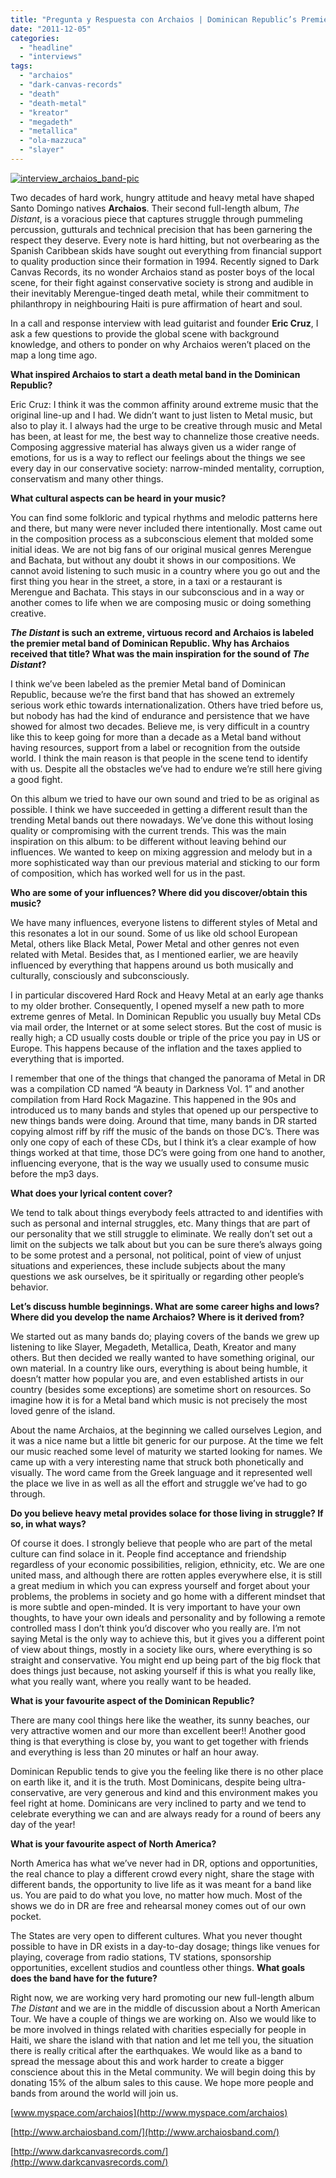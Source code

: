 ```yaml
---
title: "Pregunta y Respuesta con Archaios | Dominican Republic’s Premier Death Metal Band"
date: "2011-12-05"
categories: 
  - "headline"
  - "interviews"
tags: 
  - "archaios"
  - "dark-canvas-records"
  - "death"
  - "death-metal"
  - "kreator"
  - "megadeth"
  - "metallica"
  - "ola-mazzuca"
  - "slayer"
---
```


[![](http://www.hellbound.ca/wp-content/uploads/2011/12/interview_archaios_band-pic-590x295.jpg "interview_archaios_band-pic")](http://www.hellbound.ca/wp-content/uploads/2011/12/interview_archaios_band-pic.jpg)

Two decades of hard work, hungry attitude and heavy metal have shaped Santo Domingo natives **Archaios**. Their second full-length album, _The Distant_, is a voracious piece that captures struggle through pummeling percussion, gutturals and technical precision that has been garnering the respect they deserve. Every note is hard hitting, but not overbearing as the Spanish Caribbean skids have sought out everything from financial support to quality production since their formation in 1994. Recently signed to Dark Canvas Records, its no wonder Archaios stand as poster boys of the local scene, for their fight against conservative society is strong and audible in their inevitably Merengue-tinged death metal, while their commitment to philanthropy in neighbouring Haiti is pure affirmation of heart and soul.

In a call and response interview with lead guitarist and founder **Eric Cruz**, I ask a few questions to provide the global scene with background knowledge, and others to ponder on why Archaios weren’t placed on the map a long time ago.

**What inspired Archaios to start a death metal band in the Dominican Republic?**

Eric Cruz: I think it was the common affinity around extreme music that the original line-up and I had. We didn’t want to just listen to Metal music, but also to play it. I always had the urge to be creative through music and Metal has been, at least for me, the best way to channelize those creative needs. Composing aggressive material has always given us a wider range of emotions, for us is a way to reflect our feelings about the things we see every day in our conservative society: narrow-minded mentality, corruption, conservatism and many other things.

**What cultural aspects can be heard in your music?**

You can find some folkloric and typical rhythms and melodic patterns here and there, but many were never included there intentionally. Most came out in the composition process as a subconscious element that molded some initial ideas. We are not big fans of our original musical genres Merengue and Bachata, but without any doubt it shows in our compositions. We cannot avoid listening to such music in a country where you go out and the first thing you hear in the street, a store, in a taxi or a restaurant is Merengue and Bachata. This stays in our subconscious and in a way or another comes to life when we are composing music or doing something creative.

**_The Distant_ is such an extreme, virtuous record and Archaios is labeled the premier metal band of Dominican Republic. Why has Archaios received that title? What was the main inspiration for the sound of _The Distant_?**

I think we’ve been labeled as the premier Metal band of Dominican Republic, because we’re the first band that has showed an extremely serious work ethic towards internationalization. Others have tried before us, but nobody has had the kind of endurance and persistence that we have showed for almost two decades. Believe me, is very difficult in a country like this to keep going for more than a decade as a Metal band without having resources, support from a label or recognition from the outside world. I think the main reason is that people in the scene tend to identify with us. Despite all the obstacles we’ve had to endure we’re still here giving a good fight.

On this album we tried to have our own sound and tried to be as original as possible. I think we have succeeded in getting a different result than the trending Metal bands out there nowadays. We’ve done this without losing quality or compromising with the current trends. This was the main inspiration on this album: to be different without leaving behind our influences. We wanted to keep on mixing aggression and melody but in a more sophisticated way than our previous material and sticking to our form of composition, which has worked well for us in the past.

**Who are some of your influences? Where did you discover/obtain this music?**

We have many influences, everyone listens to different styles of Metal and this resonates a lot in our sound. Some of us like old school European Metal, others like Black Metal, Power Metal and other genres not even related with Metal. Besides that, as I mentioned earlier, we are heavily influenced by everything that happens around us both musically and culturally, consciously and subconsciously.

I in particular discovered Hard Rock and Heavy Metal at an early age thanks to my older brother. Consequently, I opened myself a new path to more extreme genres of Metal. In Dominican Republic you usually buy Metal CDs via mail order, the Internet or at some select stores. But the cost of music is really high; a CD usually costs double or triple of the price you pay in US or Europe. This happens because of the inflation and the taxes applied to everything that is imported.

I remember that one of the things that changed the panorama of Metal in DR was a compilation CD named “A beauty in Darkness Vol. 1” and another compilation from Hard Rock Magazine. This happened in the 90s and introduced us to many bands and styles that opened up our perspective to new things bands were doing. Around that time, many bands in DR started copying almost riff by riff the music of the bands on those DC’s. There was only one copy of each of these CDs, but I think it’s a clear example of how things worked at that time, those DC’s were going from one hand to another, influencing everyone, that is the way we usually used to consume music before the mp3 days.

**What does your lyrical content cover?**

We tend to talk about things everybody feels attracted to and identifies with such as personal and internal struggles, etc. Many things that are part of our personality that we still struggle to eliminate. We really don’t set out a limit on the subjects we talk about but you can be sure there’s always going to be some protest and a personal, not political, point of view of unjust situations and experiences, these include subjects about the many questions we ask ourselves, be it spiritually or regarding other people’s behavior.

**Let’s discuss humble beginnings. What are some career highs and lows? Where did you develop the name Archaios? Where is it derived from?**

We started out as many bands do; playing covers of the bands we grew up listening to like Slayer, Megadeth, Metallica, Death, Kreator and many others. But then decided we really wanted to have something original, our own material. In a country like ours, everything is about being humble, it doesn’t matter how popular you are, and even established artists in our country (besides some exceptions) are sometime short on resources. So imagine how it is for a Metal band which music is not precisely the most loved genre of the island.

About the name Archaios, at the beginning we called ourselves Legion, and it was a nice name but a little bit generic for our purpose. At the time we felt our music reached some level of maturity we started looking for names. We came up with a very interesting name that struck both phonetically and visually. The word came from the Greek language and it represented well the place we live in as well as all the effort and struggle we’ve had to go through.

**Do you believe heavy metal provides solace for those living in struggle? If so, in what ways?**

Of course it does. I strongly believe that people who are part of the metal culture can find solace in it. People find acceptance and friendship regardless of your economic possibilities, religion, ethnicity, etc. We are one united mass, and although there are rotten apples everywhere else, it is still a great medium in which you can express yourself and forget about your problems, the problems in society and go home with a different mindset that is more subtle and open-minded. It is very important to have your own thoughts, to have your own ideals and personality and by following a remote controlled mass I don’t think you’d discover who you really are. I’m not saying Metal is the only way to achieve this, but it gives you a different point of view about things, mostly in a society like ours, where everything is so straight and conservative. You might end up being part of the big flock that does things just because, not asking yourself if this is what you really like, what you really want, where you really want to be headed.

**What is your favourite aspect of the Dominican Republic?**

There are many cool things here like the weather, its sunny beaches, our very attractive women and our more than excellent beer!! Another good thing is that everything is close by, you want to get together with friends and everything is less than 20 minutes or half an hour away.

Dominican Republic tends to give you the feeling like there is no other place on earth like it, and it is the truth. Most Dominicans, despite being ultra-conservative, are very generous and kind and this environment makes you feel right at home. Dominicans are very inclined to party and we tend to celebrate everything we can and are always ready for a round of beers any day of the year!

**What is your favourite aspect of North America?**

North America has what we’ve never had in DR, options and opportunities, the real chance to play a different crowd every night, share the stage with different bands, the opportunity to live life as it was meant for a band like us. You are paid to do what you love, no matter how much. Most of the shows we do in DR are free and rehearsal money comes out of our own pocket.

The States are very open to different cultures. What you never thought possible to have in DR exists in a day-to-day dosage; things like venues for playing, coverage from radio stations, TV stations, sponsorship opportunities, excellent studios and countless other things. **What goals does the band have for the future?**

Right now, we are working very hard promoting our new full-length album _The Distant_ and we are in the middle of discussion about a North American Tour. We have a couple of things we are working on. Also we would like to be more involved in things related with charities especially for people in Haiti, we share the island with that nation and let me tell you, the situation there is really critical after the earthquakes. We would like as a band to spread the message about this and work harder to create a bigger conscience about this in the Metal community. We will begin doing this by donating 15% of the album sales to this cause. We hope more people and bands from around the world will join us.

[www.myspace.com/archaios](http://www.myspace.com/archaios)

[http://www.archaiosband.com/](http://www.archaiosband.com/)

[http://www.darkcanvasrecords.com/](http://www.darkcanvasrecords.com/)
